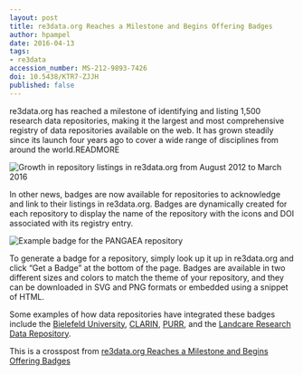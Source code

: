 ```yaml
---
layout: post
title: re3data.org Reaches a Milestone and Begins Offering Badges
author: hpampel
date: 2016-04-13
tags:
- re3data
accession_number: MS-212-9893-7426
doi: 10.5438/KTR7-ZJJH
published: false
---
```

re3data.org has reached a milestone of identifying and listing 1,500 research data repositories, making it the largest and most comprehensive registry of data repositories available on the web. It has grown steadily since its launch four years ago to cover a wide range of disciplines from around the world.READMORE

![Growth in repository listings in re3data.org from August 2012 to March 2016](http://www.re3data.org/wp-content/uploads/2016/04/re3data_org_growth-1024x550.png)

In other news, badges are now available for repositories to acknowledge and link to their listings in re3data.org. Badges are dynamically created for each repository to display the name of the repository with the icons and DOI associated with its registry entry.

![Example badge for the PANGAEA repository](http://www.re3data.org/wp-content/uploads/2016/04/PANGAEA.png)

To generate a badge for a repository, simply look up it up in re3data.org and click “Get a Badge” at the bottom of the page. Badges are available in two different sizes and colors to match the theme of your repository, and they can be downloaded in SVG and PNG formats or embedded using a snippet of HTML.

Some examples of how data repositories have integrated these badges include the [Bielefeld University](https://pub.uni-bielefeld.de/data?lang=en), [CLARIN](http://www.clarin.si/info/about-repository/), [PURR](http://purr.purdue.edu/), and the [Landcare Research Data Repository](https://datastore.landcareresearch.co.nz/about).

This is a crosspost from [re3data.org Reaches a Milestone and Begins Offering Badges](http://www.re3data.org/2016/04/re3data-org-reaches-a-milestone-begins-offering-badges/)
